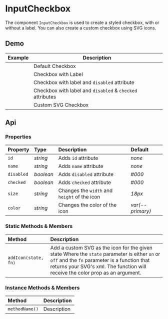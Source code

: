 # InputCheckbox

The component `InputCheckbox` is used to create a styled checkbox, with or without a label. You can also create a custom checkbox using SVG icons.

## Demo

<table>
  <thead>
    <tr>
      <th>Example</th>
      <th>Description</th>
    </tr>
  </thead>
  <tbody>
    <tr>
      <td>
        <input-checkbox></input-checkbox>
      </td>
      <td>Default Checkbox</td>
    </tr>
    <tr>
      <td>
        <input-checkbox
          id="input-checkbox-example-2"
          label="Label">
        </input-checkbox>
      </td>
      <td>Checkbox with Label</td>
    </tr>
    <tr>
      <td>
        <input-checkbox
          id="input-checkbox-example-3"
          label="Disabled"
          disabled>
        </input-checkbox>
      </td>
      <td>Checkbox with label and <code>disabled</code> attribute</td>
    </tr>
    <tr>
      <td>
        <input-checkbox
          id="input-checkbox-example-4"
          label="Disabled and Checked"
          disabled
          checked>
        </input-checkbox>
      </td>
      <td>Checkbox with label and <code>disabled</code> & <code>checked</code> attributes</td>
    </tr>
    <tr>
      <td>
        <input-checkbox
          id="input-checkbox-example-5"
          size="25px"
          on="./sprite.svg#custom_on"
          off="./sprite.svg#custom_off">
        </input-checkbox>
      </td>
      <td>Custom SVG Checkbox</td>
    </tr>
  </tbody>
</table>

## Api

### Properties

| Property | Type | Description | Default |
| :--- | :--- | :--- | :--- |
| `id` | *string* | Adds `id` attribute | *none* |
| `name` | *string* | Adds `name` attribute | *none* |
| `disabled` | *boolean* | Adds `disabled` attribute | *#000* |
| `checked` | *boolean* | Adds `checked` attribute | *#000* |
| `size` | *string* | Changes the `width` and `height` of the icon | *18px* |
| `color` | *string* | Changes the color of the icon | *var(--primary)* |

### Static Methods & Members

| Method | Description |
| :--- | :--- |
| `addIcon(state, fn)` | Add a custom SVG as the icon for the given state Where the `state` parameter is either `on` or `off` and the `fn` parameter is a function that returns your SVG's xml. The function will receive the color prop as an argument. |

### Instance Methods & Members

| Method | Description |
| :--- | :--- |
| `methodName()` | Description |
